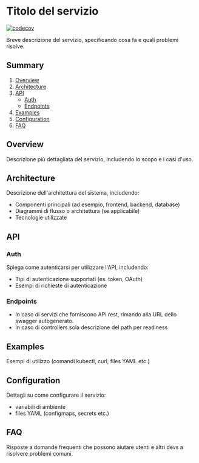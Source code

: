 # Titolo del servizio

[![codecov](https://codecov.io/github/lucasepe/guide/graph/badge.svg?token=VR931U7E3W)](https://codecov.io/github/lucasepe/guide)

Breve descrizione del servizio, specificando cosa fa e quali problemi risolve.

## Summary

1. [Overview](#overview)
2. [Architecture](#architecture)
3. [API](#api)
    - [Auth](#auth)
    - [Endpoints](#endpoints)
4. [Examples](#examples)
5. [Configuration](#configuration)
6. [FAQ](#faq)


## Overview

Descrizione più dettagliata del servizio, includendo lo scopo e i casi d'uso.

## Architecture

Descrizione dell'architettura del sistema, includendo:
- Componenti principali (ad esempio, frontend, backend, database)
- Diagrammi di flusso o architettura (se applicabile)
- Tecnologie utilizzate

## API

### Auth

Spiega come autenticarsi per utilizzare l'API, includendo:

- Tipi di autenticazione supportati (es. token, OAuth)
- Esempi di richieste di autenticazione

### Endpoints

- In caso di servizi che forniscono API rest, rimando alla URL dello swagger autogenerato.
- In caso di controllers sola descrizione del path per readiness

## Examples

Esempi di utilizzo (comandi kubectl, curl, files YAML etc.)

## Configuration

Dettagli su come configurare il servizio:

- variabili di ambiente
- files YAML (configmaps, secrets etc.)

## FAQ

Risposte a domande frequenti che possono aiutare utenti e altri devs a risolvere problemi comuni.


